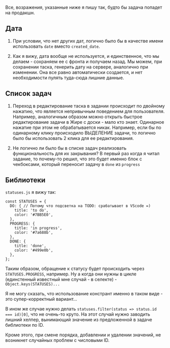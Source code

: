 Все, возражения, указанные ниже я пишу так, будто бы задача попадет на продакшн.

## Дата
1. При условии, что нет других дат, логично было бы в качестве имени использовать `date` вместо `created_date`.

2. Как я вижу, дата вообще не используется, и единственное, что мы делаем - сохраняем ее с фронта и получаем назад. Мы можем, при сохранении таска, генерить дату на сервере, аналогично при изменении. Она все равно автоматически создается, и нет необходимости пулять туда-сюда лишние данные.

## Список задач
1. Переход в редактирование таска в задании происходит по двойному нажатию, что является непривычным поведением для пользователя.
Например, аналогичным образом можно открыть быстрое редактирование задачи в Жире с доски - мало кто знает.
Одинарное нажатие при этом не обрабатывается никак.
Например, если бы по одинарному клику происходило ВЫДЕЛЕНИЕ задачи, то логично было бы использовать 2 клика для ее редактирования.

2. Не логично ли было бы в списке задач реализовать функциональность для их закрывания? В первый раз когда я читал задание, то почему-то решил, что это будет именно блок с чекбоксами, который переносит задачу в `done` из `progress`

## Библиотеки
`statuses.js` я вижу так:
```
const STATUSES = {
  DO: { // Потому что подсветка на TODO: срабатывает в VScode =)
    title: 'to do',
    color: '#7BB5E0',
  },
  PROGRESS: {
    title: 'in progress',
    color: '#7a688b',
  },
  DONE: {
    title: 'done',
    color: '#499e0b',
  },
};
```

Таким образом, обращение к статусу будет происходить через `STATUSES.PROGRESS`, например. Ну а когда они нужны в цикле (единстенный известный мне случай - в селекте) - `Object.keys(STATUSES)...`

Я не могу сказать, что использование констрант именно в таком виде - это супер-корректный вариант...

В ином же случае нужно делать ```statuses.filter(status => status.id === id)[0]```, что не очень-то круто. На этот случай нужно заводить лишний хелпер, вынимающий значение из предложенной в задаче библиотеки по ID.

Кроме этого, при смене порядка, добавлении и удалении значений, не возникнет случайных проблем с числовыми ID.
